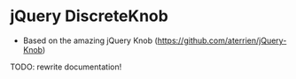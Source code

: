 jQuery DiscreteKnob
=============

- Based on the amazing jQuery Knob (https://github.com/aterrien/jQuery-Knob)

TODO: rewrite documentation! 
